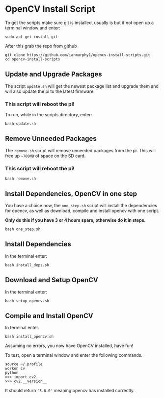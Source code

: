# OpenCV Install Script
To get the scripts make sure git is installed, usually is but if not open up a terminal window and enter: 

```shell 
sudo apt-get install git
```

After this grab the repo from github

```shell
git clone https://github.com/ianmurphy1/opencv-install-scripts.git
cd opencv-install-scripts
```

## Update and Upgrade Packages
The script `update.sh` will get the newest package list and upgrade them and will also update the pi to the latest firmware. 
### This script will reboot the pi! 
To run, while in the scripts directory, enter: 
```shell
bash update.sh
```

## Remove Unneeded Packages
The `remove.sh` script will remove unneeded packages from the pi. This will free up `~700MB` of space on the SD card. 
### This script will reboot the pi! 
```shell
bash remove.sh
```

## Install Dependencies, OpenCV in one step
You have a choice now, the `one_step.sh` script will install the dependencies for opencv, as well as download, compile and install opencv with one script.

**Only do this if you have 3 or 4 hours spare, otherwise do it in steps.**


```shell
bash one_step.sh
```


## Install Dependencies
In the terminal enter:
```shell
bash install_deps.sh
```

## Download and Setup OpenCV
In the terminal enter:
```shell
bash setup_opencv.sh
```

## Compile and Install OpenCV
In terminal enter:
```shell
bash install_opencv.sh
```

Assuming no errors, you now have OpenCV installed, have fun!


To test, open a terminal window and enter the following commands.
```shell
source ~/.profile
workon cv
python
>>> import cv2
>>> cv2.__version__
```

It should return `'3.0.0'` meaning opencv has installed correctly.